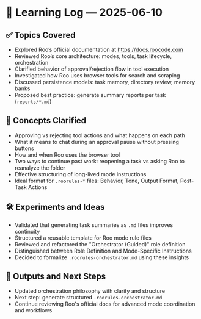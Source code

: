 # 🧠 Learning Log — 2025-06-10

## ✅ Topics Covered
- Explored Roo’s official documentation at https://docs.roocode.com
- Reviewed Roo’s core architecture: modes, tools, task lifecycle, orchestration
- Clarified behavior of approval/rejection flow in tool execution
- Investigated how Roo uses browser tools for search and scraping
- Discussed persistence models: task memory, directory review, memory banks
- Proposed best practice: generate summary reports per task (`reports/*.md`)

## 🧩 Concepts Clarified
- Approving vs rejecting tool actions and what happens on each path
- What it means to chat during an approval pause without pressing buttons
- How and when Roo uses the browser tool
- Two ways to continue past work: reopening a task vs asking Roo to reanalyze the folder
- Effective structuring of long-lived mode instructions
- Ideal format for `.roorules-*` files: Behavior, Tone, Output Format, Post-Task Actions

## 🛠️ Experiments and Ideas
- Validated that generating task summaries as `.md` files improves continuity
- Structured a reusable template for Roo mode rule files
- Reviewed and refactored the "Orchestrator (Guided)" role definition
- Distinguished between Role Definition and Mode-Specific Instructions
- Decided to formalize `.roorules-orchestrator.md` using these insights

## 🔧 Outputs and Next Steps
- Updated orchestration philosophy with clarity and structure
- Next step: generate structured `.roorules-orchestrator.md`
- Continue reviewing Roo's official docs for advanced mode coordination and workflows